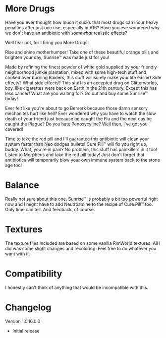 # More Drugs
Have you ever thought how much it sucks that most drugs can incur heavy penalties after just one use, especially in A16? Have you eve wondered why we don't have an antibiotic with *somewhat* realistic effects?

Well fear not, for I bring you More Drugs!

Rise and shine motherhumper! Take one of these beautiful orange pills and brighten your day, Sunrise™ was made just for you!

Made by refining the finest powder of white gold supplied by your friendly neighborhood junkie plantation, mixed with some high-tech stuff and cooked over burning Raiders, this stuff will surely make your life easier! Side effects? What side effects? This stuff is an accepted drug on Glitterworlds, boy, like cigarettes were back on Earth in the 21th century. Except this has less cancer! What are you waiting for? Go out and buy some Sunrise™ today!

Ever felt like you're about to go Berserk because those damn sensory mechanites hurt like hell? Ever wondered why you have to watch the slow death of your friend just because he caught the Flu and the next day he caught the Plague? Do you hate Penoxycyline? Well then, I've got you covered!

Time to take the red pill and I'll guarantee this antibiotic will clean your system faster than Neo dodges bullets! Cure Pill™ will fix you right up, buddy. What, you're in pain? No problem, this stuff has painkillers in it too! Listen to Morpheus and take the red pill today! Just don't forget that antibiotics will temporarily blow your own immune system back to the stone age too!

# Balance
Really not sure about this one. Sunrise™ is probably a bit too powerful right now and I might have to add Neutroamine to the recipe of Cure Pill™ too. Only time can tell. And feedback, of course.

# Textures
The texture files included are based on some vanilla RimWorld textures. All I did was some slight changes and recoloring. Feel free to do whatever you want with it.

# Compatibility
I honestly can't think of anything that would be incompatible with this.

# Changelog
Version 1.0.16.0.0
- Initial release
